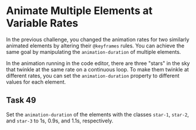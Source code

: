# Animate Multiple Elements at Variable Rates
In the previous challenge, you changed the animation rates for two similarly animated elements by altering their `@keyframes` rules. You can achieve the same goal by manipulating the `animation-duration` of multiple elements.

In the animation running in the code editor, there are three "stars" in the sky that twinkle at the same rate on a continuous loop. To make them twinkle at different rates, you can set the `animation-duration` property to different values for each element.
## Task 49
Set the `animation-duration` of the elements with the classes `star-1`, `star-2`, and `star-3` to 1s, 0.9s, and 1.1s, respectively.



